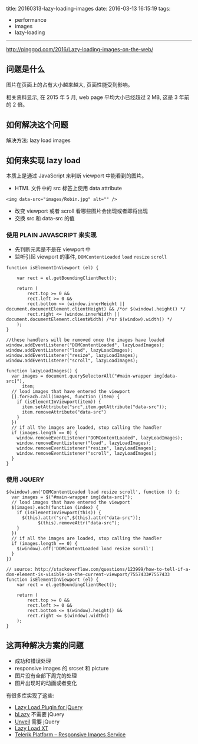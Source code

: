 title: 20160313-lazy-loading-images
date: 2016-03-13 16:15:19
tags: 

- performance
- images 
- lazy-loading

---

http://pinggod.com/2016/Lazy-loading-images-on-the-web/


## 问题是什么

图片在页面上的占有大小越来越大, 页面性能受到影响。

相关资料显示, 在 2015 年 5 月, web page 平均大小已经超过 2 MB, 这是 3 年前的 2 倍。


## 如何解决这个问题

解决方法: lazy load images

## 如何来实现 lazy load

本质上是通过 JavaScript 来判断 viewport 中能看到的图片。

- HTML 文件中的 src 标签上使用 data attribute

```
<img data-src="images/Robin.jpg" alt="" />
```

- 改变 viewport 或者 scroll 看哪些图片会出现或者即将出现
- 交换 src 和 data-src 的值

### 使用 PLAIN JAVASCRIPT 来实现

- 先判断元素是不是在 viewport 中
- 监听引起 viewport 的事件, `DOMContentLoaded` `load` `resize` `scroll` 

```
function isElementInViewport (el) {

    var rect = el.getBoundingClientRect();

    return (
        rect.top >= 0 &&
        rect.left >= 0 &&
        rect.bottom <= (window.innerHeight || document.documentElement.clientHeight) && /*or $(window).height() */
        rect.right <= (window.innerWidth || document.documentElement.clientWidth) /*or $(window).width() */
    );
}

//these handlers will be removed once the images have loaded
window.addEventListener("DOMContentLoaded", lazyLoadImages);
window.addEventListener("load", lazyLoadImages);
window.addEventListener("resize", lazyLoadImages);
window.addEventListener("scroll", lazyLoadImages);

function lazyLoadImages() {
  var images = document.querySelectorAll("#main-wrapper img[data-src]"),
      item;
  // load images that have entered the viewport
  [].forEach.call(images, function (item) {
    if (isElementInViewport(item)) {
      item.setAttribute("src",item.getAttribute("data-src"));
      item.removeAttribute("data-src")
    }
  })
  // if all the images are loaded, stop calling the handler
  if (images.length == 0) {
    window.removeEventListener("DOMContentLoaded", lazyLoadImages);
    window.removeEventListener("load", lazyLoadImages);
    window.removeEventListener("resize", lazyLoadImages);
    window.removeEventListener("scroll", lazyLoadImages);
  }
}
```

### 使用 JQUERY

```
$(window).on('DOMContentLoaded load resize scroll', function () {;
  var images = $("#main-wrapper img[data-src]");
  // load images that have entered the viewport
  $(images).each(function (index) {
    if (isElementInViewport(this)) {
      $(this).attr("src",$(this).attr("data-src"));
            $(this).removeAttr("data-src");
    }
  })
  // if all the images are loaded, stop calling the handler
  if (images.length == 0) {
    $(window).off('DOMContentLoaded load resize scroll')
  }
})

// source: http://stackoverflow.com/questions/123999/how-to-tell-if-a-dom-element-is-visible-in-the-current-viewport/7557433#7557433
function isElementInViewport (el) {
    var rect = el.getBoundingClientRect();

    return (
        rect.top >= 0 &&
        rect.left >= 0 &&
        rect.bottom <= $(window).height() &&
        rect.right <= $(window).width()
    );
}
```

## 这两种解决方案的问题

- 成功和错误处理
- responsive images 的 srcset 和 picture
- 图片没有全部下周完的处理
- 图片出现时的动画或者变化

有很多库实现了这些:

- [Lazy Load Plugin for jQuery](http://www.appelsiini.net/projects/lazyload)
- [bLazy](http://dinbror.dk/blazy/) 不需要 jQuery
- [Unveil](http://luis-almeida.github.io/unveil/) 需要 jQuery
- [Lazy Load XT](https://github.com/ressio/lazy-load-xt)
- [Telerik Platform – Responsive Images Service](http://docs.telerik.com/platform/backend-services/javascript/responsive-images/introduction)

